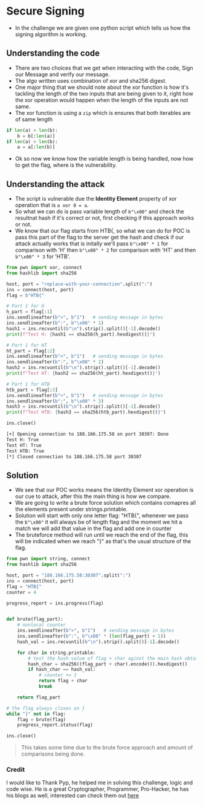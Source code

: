 # Secure Signing

- In the challenge we are given one python script which tells us how the signing algorithm is working.

## Understanding the code

- There are two choices that we get when interacting with the code, Sign our Message and verify our message.
- The algo written uses combination of xor and sha256 digest.
- One major thing that we should note about the xor function is how it's tackling the length of the two inputs that are being given to it, right how the xor operation would happen when the length of the inputs are not same.
- The xor function is using a `zip` which is ensures that both iterables are of same length
```python
if len(a) < len(b):
	b = b[:len(a)]
if len(a) > len(b):
	a = a[:len(b)]
```
- Ok so now we know how the variable length is being handled, now how to get the flag, where is the vulnerability.

## Understanding the attack

- The script is vulnerable due the **Identity Element** property of xor operation that is `a xor 0 = a`.
- So what we can do is pass variable length of `b"\x00"` and check the resultnat hash if it's correct or not, first checking if this approach works or not.
- We know that our flag starts from HTB{, so what we can do for POC is pass this part of the flag to the server get the hash and check if our attack actually works that is initally we'll pass `b"\x00" * 1` for comparison with 'H' then `b"\x00" * 2` for comparison with 'HT' and then `b"\x00" * 3` for 'HTB'.

```python
from pwn import xor, connect
from hashlib import sha256

host, port = "replace-with-your-connection".split(":")
ins = connect(host, port)
flag = b"HTB{"

# Part 1 for H
h_part = flag[:1]
ins.sendlineafter(b">", b"1")   # sending message in bytes
ins.sendlineafter(b":", b"\x00" * 1)
hash1 = ins.recvuntil(b"\n").strip().split()[-1].decode()
print(f"Test H: {hash1 == sha256(h_part).hexdigest()}")

# Part 1 for HT
ht_part = flag[:2]
ins.sendlineafter(b">", b"1")   # sending message in bytes
ins.sendlineafter(b":", b"\x00" * 2)
hash2 = ins.recvuntil(b"\n").strip().split()[-1].decode()
print(f"Test HT: {hash2 == sha256(ht_part).hexdigest()}")

# Part 1 for HTB
htb_part = flag[:3]
ins.sendlineafter(b">", b"1")   # sending message in bytes
ins.sendlineafter(b":", b"\x00" * 3)
hash3 = ins.recvuntil(b"\n").strip().split()[-1].decode()
print(f"Test HTB: {hash3 == sha256(htb_part).hexdigest()}")

ins.close()
```
```sh
[+] Opening connection to 188.166.175.58 on port 30307: Done
Test H: True
Test HT: True
Test HTB: True
[*] Closed connection to 188.166.175.58 port 30307
```

## Solution
- We see that our POC works means the Identity Element xor operation is our cue to attack, after this the main thing is how we compare.
- We are going to write a brute force solution which contains comapres all the elements present under strings.printable.
- Solution will start with only one letter flag: "HTB{", whenever we pass the `b"\x00"` it will always be of length flag and the moment we hit a match we will add that value in the flag and add one in counter
- The bruteforce method will run until we reach the end of the flag, this will be indicated when we reach "}" as that's the usual structure of the flag.

```python
from pwn import string, connect
from hashlib import sha256

host, port = "188.166.175.58:30307".split(":")
ins = connect(host, port)
flag = "HTB{"
counter = 4

progress_report = ins.progress(flag)


def brute(flag_part):
	# nonlocal counter
	ins.sendlineafter(b">", b"1")   # sending message in bytes
	ins.sendlineafter(b":", b"\x00" * (len(flag_part) + 1))
	hash_val = ins.recvuntil(b"\n").strip().split()[-1].decode()

	for char in string.printable:
		# test the hash value of flag + char aginst the main hash obtained above
		hash_char = sha256((flag_part + char).encode()).hexdigest()
		if hash_char == hash_val:
			# counter += 1
			return flag + char
			break

	return flag_part

# the flag always closes on }
while "}" not in flag:
	flag = brute(flag)
	progress_report.status(flag)

ins.close()
```

> This takes some time due to the brute force approach and amount of comparisons being done.

### Credit
I would like to Thank Pyp, he helped me in solving this challenge, logic and code wise. He is a great Cryptographer, Programmer, Pro-Hacker, he has his blogs as well, interested can check them out [here](https://pyp-s-blog.web.app/)